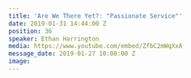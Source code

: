 ```yaml
---
title: 'Are We There Yet?: "Passionate Service"'
date: 2019-01-31 14:44:00 Z
position: 36
speaker: Ethan Harrington
media: https://www.youtube.com/embed/ZfbC2mWqXxA
message_date: 2019-01-27 10:00:00 Z
image: 
---
```


